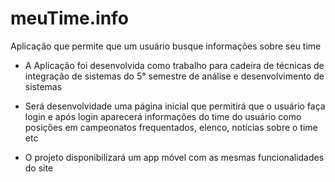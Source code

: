 # meuTime.info
Aplicação que permite que um usuário busque informações sobre seu time


- A Aplicação foi desenvolvida como trabalho para cadeira de técnicas de integração de sistemas do 5° semestre de análise e desenvolvimento de sistemas

- Será desenvolvidade uma página inicial que permitirá que o usuário faça login e após login aparecerá informações do time do usuário como posições em campeonatos frequentados, elenco, notícias sobre o time etc
- O projeto disponibilizará um app móvel com as mesmas funcionalidades do site
